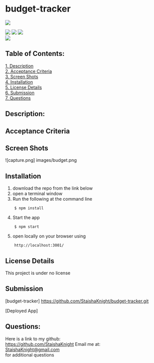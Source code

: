 # budget-tracker


![](https://img.shields.io/badge/Created%20by-Victor%20Cesar%20Lopez-blue?style=for-the-badge)  

![](https://img.shields.io/badge/npm%20package-Comoression-orange?style=flat-square&logo=npm) 
![](https://img.shields.io/badge/npm%20package-Express-cyan?style=flat-square&logo=npm) 
![](https://img.shields.io/badge/npm%20package-mongoose-green?style=flat-square&logo=npm)  
![](https://img.shields.io/badge/npm%20package-morgan-lightgrey?style=flat-square&logo=npm) 

 ## Table of Contents:  

[1. Description](#Description)  
[2. Acceptance Criteria](#Acceptance-Criteria)  
[3. Screen Shots](#Screen_Shots)  
[4. Installation](#Installation)  
[5. License Details](#License-Details)  
[6. Submission](#Submission)   
[7. Questions](#Questions)  

## Description:  



## Acceptance Criteria  



## Screen Shots
![capture.png] images/budget.png

## Installation
1. download the repo from the link below  
2. open a terminal window  
3. Run the following at the command line
```
    $ npm install
```
4. Start the app
```
    $ npm start
```
5. open locally on your browser using 
```
    http://localhost:3001/
```

## License Details  
This project is under no license

## Submission  
[budget-tracker] https://github.com/StaishaKnight/budget-tracker.git

[Deployed App]  

## Questions:  
 Here is a link to my github:  
https://github.com/StaishaKnight 
 Email me at:  
StaishaKnight@gmail.com  
for additional questions